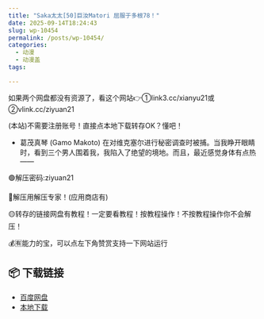 ```yaml
---
title: "Saka太太[50]巨汝Matori 屈服于多根78！"
date: 2025-09-14T18:24:43
slug: wp-10454
permalink: /posts/wp-10454/
categories:
  - 动漫
  - 动漫盖
tags:

---
```


如果两个网盘都没有资源了，看这个网站👉①link3.cc/xianyu21或②vlink.cc/ziyuan21

(本站)不需要注册账号！直接点本地下载转存OK？懂吧！

*   葛茂真琴 (Gamo Makoto) 在对维克塞尔进行秘密调查时被捕。当我睁开眼睛时，看到三个男人围着我，我陷入了绝望的境地。而且，最近感觉身体有点热——

🟢解压密码:ziyuan21

🔵解压用解压专家！(应用商店有)

🟡转存的链接网盘有教程！一定要看教程！按教程操作！不按教程操作你不会解压！

💰🈶能力的宝，可以点左下角赞赏支持一下网站运行

## 📦 下载链接
- [百度网盘](https://blziyuan21.com/pay-download/10454?key=2b28a6b5fa&down_id=0)
- [本地下载](https://blziyuan21.com/pay-download/10454?key=2b28a6b5fa&down_id=1)

